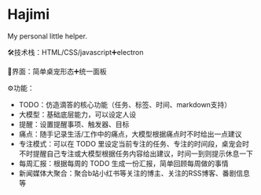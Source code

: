 # Hajimi
My personal little helper.


🛠技术栈：HTML/CSS/javascript➕electron

📰界面：简单桌宠形态➕统一面板

⚙️功能：
- TODO：仿造滴答的核心功能（任务、标签、时间、markdown支持）
- 大模型：基础底层能力，可以设定人设
- 提醒：设置提醒事项、触发器、目标
- 痛点：随手记录生活/工作中的痛点，大模型根据痛点时不时给出一点建议
- 专注模式：可以在 TODO 里设定当前专注的任务、专注的时间段，桌宠会时不时提醒自己专注或大模型根据任务内容给出建议，时间一到则提示休息一下
- 每周汇报：根据每周的 TODO 生成一份汇报，简单回顾每周做的事情
- 新闻媒体大聚合：聚合b站小红书等关注的博主、关注的RSS博客、番剧信息等
